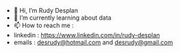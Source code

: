 - 👋 Hi, I’m Rudy Desplan
- 🌱 I’m currently learning about data
- 📫 How to reach me : 
- linkedin : https://www.linkedin.com/in/rudy-desplan
- emails : desrudy@hotmail.com and desrudy@gmail.com

<!---
rudydesplan/rudydesplan is a ✨ special ✨ repository because its `README.md` (this file) appears on your GitHub profile.
You can click the Preview link to take a look at your changes.
--->

